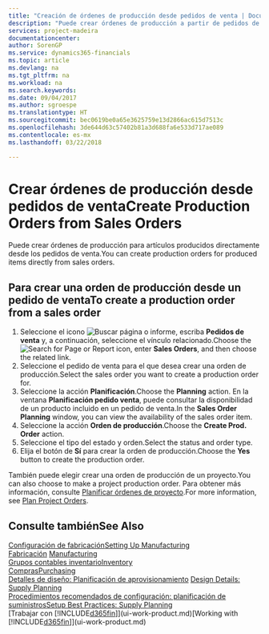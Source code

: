 ```yaml
---
title: "Creación de órdenes de producción desde pedidos de venta | Documentos de Microsoft"
description: "Puede crear órdenes de producción a partir de pedidos de venta en el departamento Ventas y Marketing."
services: project-madeira
documentationcenter: 
author: SorenGP
ms.service: dynamics365-financials
ms.topic: article
ms.devlang: na
ms.tgt_pltfrm: na
ms.workload: na
ms.search.keywords: 
ms.date: 09/04/2017
ms.author: sgroespe
ms.translationtype: HT
ms.sourcegitcommit: bec0619be0a65e3625759e13d2866ac615d7513c
ms.openlocfilehash: 3de644d63c57402b81a3d688fa6e533d717ae089
ms.contentlocale: es-mx
ms.lasthandoff: 03/22/2018

---
```

# <a name="create-production-orders-from-sales-orders"></a><span data-ttu-id="53043-103">Crear órdenes de producción desde pedidos de venta</span><span class="sxs-lookup"><span data-stu-id="53043-103">Create Production Orders from Sales Orders</span></span>
<span data-ttu-id="53043-104">Puede crear órdenes de producción para artículos producidos directamente desde los pedidos de venta.</span><span class="sxs-lookup"><span data-stu-id="53043-104">You can create production orders for produced items directly from sales orders.</span></span>  

## <a name="to-create-a-production-order-from-a-sales-order"></a><span data-ttu-id="53043-105">Para crear una orden de producción desde un pedido de venta</span><span class="sxs-lookup"><span data-stu-id="53043-105">To create a production order from a sales order</span></span>  

1.  <span data-ttu-id="53043-106">Seleccione el icono ![Buscar página o informe](media/ui-search/search_small.png "icono Buscar página o informe"), escriba **Pedidos de venta** y, a continuación, seleccione el vínculo relacionado.</span><span class="sxs-lookup"><span data-stu-id="53043-106">Choose the ![Search for Page or Report](media/ui-search/search_small.png "Search for Page or Report icon") icon, enter **Sales Orders**, and then choose the related link.</span></span>  
2.  <span data-ttu-id="53043-107">Seleccione el pedido de venta para el que desea crear una orden de producción.</span><span class="sxs-lookup"><span data-stu-id="53043-107">Select the sales order you want to create a production order for.</span></span>  
3.  <span data-ttu-id="53043-108">Seleccione la acción **Planificación**.</span><span class="sxs-lookup"><span data-stu-id="53043-108">Choose the **Planning** action.</span></span> <span data-ttu-id="53043-109">En la ventana **Planificación pedido venta**, puede consultar la disponibilidad de un producto incluido en un pedido de venta.</span><span class="sxs-lookup"><span data-stu-id="53043-109">In the **Sales Order Planning** window, you can view the availability of the sales order item.</span></span>  
4.  <span data-ttu-id="53043-110">Seleccione la acción **Orden de producción**.</span><span class="sxs-lookup"><span data-stu-id="53043-110">Choose the **Create Prod. Order** action.</span></span>  
5.  <span data-ttu-id="53043-111">Seleccione el tipo del estado y orden.</span><span class="sxs-lookup"><span data-stu-id="53043-111">Select the status and order type.</span></span>  
6.  <span data-ttu-id="53043-112">Elija el botón de **Sí** para crear la orden de producción.</span><span class="sxs-lookup"><span data-stu-id="53043-112">Choose the **Yes** button to create the production order.</span></span>

<span data-ttu-id="53043-113">También puede elegir crear una orden de producción de un proyecto.</span><span class="sxs-lookup"><span data-stu-id="53043-113">You can also choose to make a project production order.</span></span> <span data-ttu-id="53043-114">Para obtener más información, consulte [Planificar órdenes de proyecto](production-how-to-plan-project-orders.md).</span><span class="sxs-lookup"><span data-stu-id="53043-114">For more information, see [Plan Project Orders](production-how-to-plan-project-orders.md).</span></span>   

## <a name="see-also"></a><span data-ttu-id="53043-115">Consulte también</span><span class="sxs-lookup"><span data-stu-id="53043-115">See Also</span></span>  
[<span data-ttu-id="53043-116">Configuración de fabricación</span><span class="sxs-lookup"><span data-stu-id="53043-116">Setting Up Manufacturing</span></span>](production-configure-production-processes.md)  
<span data-ttu-id="53043-117">[Fabricación](production-manage-manufacturing.md)  </span><span class="sxs-lookup"><span data-stu-id="53043-117">[Manufacturing](production-manage-manufacturing.md)  </span></span>  
[<span data-ttu-id="53043-118">Grupos contables inventario</span><span class="sxs-lookup"><span data-stu-id="53043-118">Inventory</span></span>](inventory-manage-inventory.md)  
[<span data-ttu-id="53043-119">Compras</span><span class="sxs-lookup"><span data-stu-id="53043-119">Purchasing</span></span>](purchasing-manage-purchasing.md)  
<span data-ttu-id="53043-120">[Detalles de diseño: Planificación de aprovisionamiento](design-details-supply-planning.md) </span><span class="sxs-lookup"><span data-stu-id="53043-120">[Design Details: Supply Planning](design-details-supply-planning.md) </span></span>  
[<span data-ttu-id="53043-121">Procedimientos recomendados de configuración: planificación de suministros</span><span class="sxs-lookup"><span data-stu-id="53043-121">Setup Best Practices: Supply Planning</span></span>](setup-best-practices-supply-planning.md)  
<span data-ttu-id="53043-122">[Trabajar con [!INCLUDE[d365fin](includes/d365fin_md.md)]](ui-work-product.md)</span><span class="sxs-lookup"><span data-stu-id="53043-122">[Working with [!INCLUDE[d365fin](includes/d365fin_md.md)]](ui-work-product.md)</span></span>

